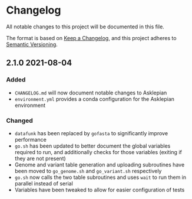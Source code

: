 # Changelog
All notable changes to this project will be documented in this file.

The format is based on [Keep a Changelog](https://keepachangelog.com/en/1.0.0/),
and this project adheres to [Semantic Versioning](https://semver.org/spec/v2.0.0.html).

## 2.1.0 2021-08-04
### Added
* `CHANGELOG.md` will now document notable changes to Asklepian
* `environment.yml` provides a conda configuration for the Asklepian environment
### Changed
* `datafunk` has been replaced by `gofasta` to significantly improve performance
* `go.sh` has been updated to better document the global variables required to run, and additionally checks for those variables (exiting if they are not present)
* Genome and variant table generation and uploading subroutines have been moved to `go_genome.sh` and `go_variant.sh` respectively
* `go.sh` now calls the two table subroutines and uses `wait` to run them in parallel instead of serial
* Variables have been tweaked to allow for easier configuration of tests

